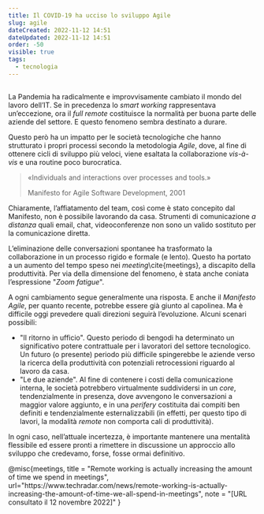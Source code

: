 ```yaml
---
title: Il COVID-19 ha ucciso lo sviluppo Agile
slug: agile
dateCreated: 2022-11-12 14:51
dateUpdated: 2022-11-12 14:51
order: -50
visible: true
tags:
  - tecnologia
---
```


##

<span class="newthought">La Pandemia</span> ha radicalmente e improvvisamente cambiato il mondo del lavoro dell’IT. Se in precedenza lo _smart working_ rappresentava un’eccezione, ora il _full remote_ costituisce la normalità per buona parte delle aziende del settore. E questo fenomeno sembra destinato a durare.

Questo però ha un impatto per le società tecnologiche che hanno strutturato i propri processi secondo la metodologia _Agile_, dove, al fine di ottenere cicli di sviluppo più veloci, viene esaltata la collaborazione _vis-à-vis_ e una routine poco burocratica.

<div class="epigraph">
    <blockquote>
        <p>«Individuals and interactions over processes and tools.»</p>
        <footer>Manifesto for Agile Software Development, 2001</footer>
    </blockquote>
</div>

Chiaramente, l’affiatamento del team, così come è stato concepito dal Manifesto, non è possibile lavorando da casa. Strumenti di comunicazione _a distanza_ quali email, chat, videoconferenze non sono un valido sostituto per la comunicazione diretta.

L’eliminazione delle conversazioni spontanee ha trasformato la collaborazione in un processo rigido e formale (e lento). Questo ha portato a un aumento del tempo speso nei _meeting_\cite{meetings}, a discapito della produttività. Per via della dimensione del fenomeno, è stata anche coniata l’espressione "_Zoom fatigue_".

A ogni cambiamento segue generalmente una risposta. E anche il _Manifesto Agile_, per quanto recente, potrebbe essere già giunto al capolinea. Ma è difficile oggi prevedere quali direzioni seguirà l’evoluzione. Alcuni scenari possibili:

- "Il ritorno in ufficio". Questo periodo di bengodi ha determinato un significativo potere contrattuale per i lavoratori del settore tecnologico. Un futuro (o presente) periodo più difficile spingerebbe le aziende verso la ricerca della produttività con potenziali retrocessioni riguardo al lavoro da casa.
- "Le due aziende". Al fine di contenere i costi della comunicazione interna, le società potrebbero virtualmente suddividersi in un _core_, tendenzialmente in presenza, dove avvengono le conversazioni a maggior valore aggiunto, e in una _perifery_ costituita dai compiti ben definiti e tendenzialmente esternalizzabili (in effetti, per questo tipo di lavori, la modalità _remote_ non comporta cali di produttività).

In ogni caso, nell’attuale incertezza, è importante mantenere una mentalità flessibile ed essere pronti a rimettere in discussione un approccio allo sviluppo che credevamo, forse, fosse ormai definitivo.

<bibliography>
@misc{meetings,
   title = "Remote working is actually increasing the amount of time we spend in meetings",
   url="https://www.techradar.com/news/remote-working-is-actually-increasing-the-amount-of-time-we-all-spend-in-meetings",
   note = "[URL consultato il 12 novembre 2022]"
}
<bibliography>
